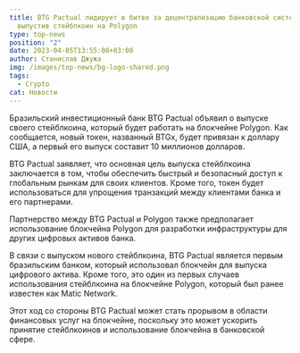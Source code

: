 ```yaml
---
title: BTG Pactual лидирует в битве за децентрализацию банковской системы,
  выпустив стейблкоин на Polygon
type: top-news
position: "2"
date: 2023-04-05T13:55:08+03:00
author: Станислав Джужа
img: /images/top-news/bg-logo-shared.png
tags:
  - Crypto
cat: Новости
---
```

Бразильский инвестиционный банк BTG Pactual объявил о выпуске своего стейблкоина, который будет работать на блокчейне Polygon. Как сообщается, новый токен, названный BTGx, будет привязан к доллару США, а первый его выпуск составит 10 миллионов долларов.

BTG Pactual заявляет, что основная цель выпуска стейблкоина заключается в том, чтобы обеспечить быстрый и безопасный доступ к глобальным рынкам для своих клиентов. Кроме того, токен будет использоваться для упрощения транзакций между клиентами банка и его партнерами.

Партнерство между BTG Pactual и Polygon также предполагает использование блокчейна Polygon для разработки инфраструктуры для других цифровых активов банка.

В связи с выпуском нового стейблкоина, BTG Pactual является первым бразильским банком, который использовал блокчейн для выпуска цифрового актива. Кроме того, это один из первых случаев использования стейблкоина на блокчейне Polygon, который был ранее известен как Matic Network.

Этот ход со стороны BTG Pactual может стать прорывом в области финансовых услуг на блокчейне, поскольку это может ускорить принятие стейблкоинов и использование блокчейна в банковской сфере.
